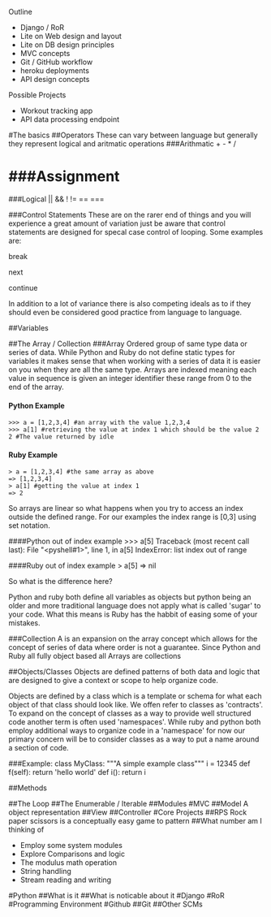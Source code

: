 Outline

- Django / RoR
- Lite on Web design and layout
- Lite on DB design principles 
- MVC concepts
- Git / GitHub workflow
- heroku deployments
- API design concepts

Possible Projects

- Workout tracking app
- API data processing endpoint

#The basics
##Operators
These can vary between language but generally they represent logical and aritmatic operations
###Arithmatic
+
\-
\* 
/

###Assignment
=

###Logical
|| && ! != == ===

###Control Statements
These are on the rarer end of things and you will experience a great amount of variation just be aware that control statements are designed for specal case control of looping. Some examples are:

break

next

continue

In addition to a lot of variance there is also competing ideals as to if they should even be considered good practice from language to language.

##Variables

##The Array / Collection
###Array
Ordered group of same type data or series of data. While Python and Ruby do not define static types for variables it makes sense that when working with a series of data it is easier on you when they are all the same type. Arrays are indexed meaning each value in sequence is given an integer identifier these range from 0 to the end of the array.

#### Python Example
    >>> a = [1,2,3,4] #an array with the value 1,2,3,4
    >>> a[1] #retrieving the value at index 1 which should be the value 2
    2 #The value returned by idle
 
#### Ruby Example
    > a = [1,2,3,4] #the same array as above
    => [1,2,3,4]
    > a[1] #getting the value at index 1
    => 2 
 
So arrays are linear so what happens when you try to access an index outside the defined range. For our examples the index range is [0,3] using set notation.
 
####Python out of index example
    >>> a[5]
    Traceback (most recent call last):
      File "<pyshell#1>", line 1, in <module>
        a[5]
    IndexError: list index out of range
    

####Ruby out of index example 
    > a[5]
    => nil

So what is the difference here?

Python and ruby both define all variables as objects but python being an older and more traditional language does not apply what is called 'sugar' to your code. What this means is Ruby has the habbit of easing some of your mistakes.

###Collection
A is an expansion on the array concept which allows for the concept of series of data where order is not a guarantee. Since Python and Ruby all fully object based all Arrays are collections 


##Objects/Classes
Objects are defined patterns of both data and logic that are designed to give a context or scope to help organize code.

Objects are defined by a class which is a template or schema for what each object of that class should look like. We offen refer to classes as 'contracts'. To expand on the concept of classes as a way to provide well structured code another term is often used 'namespaces'. While ruby and python both employ additional ways to organize code in a 'namespace' for now our primary concern will be to consider classes as a way to put a name around a section of code.

###Example:
    class MyClass:
      """A simple example class"""
      i = 12345
      def f(self):
        return 'hello world'
      def i():
        return i

##Methods

##The Loop
##The Enumerable / Iterable
##Modules
#MVC
##Model
A object representation 
##View
##Controller
#Core Projects
##RPS
Rock paper scissors is a conceptually easy game to pattern
##What number am I thinking of
- Employ some system modules
- Explore Comparisons and logic
- The modulus math operation
- String handling
- Stream reading and writing

#Python
##What is it
##What is noticable about it
#Django
#RoR
#Programming Environment
#Github
##Git
##Other SCMs